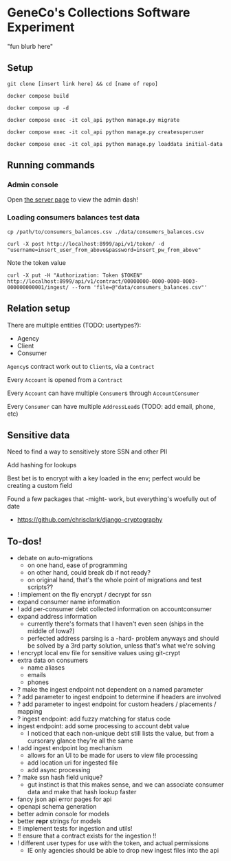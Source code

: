 # GeneCo's Collections Software Experiment

"fun blurb here"

## Setup

`git clone [insert link here] && cd [name of repo]`

`docker compose build`

`docker compose up -d`

`docker compose exec -it col_api python manage.py migrate`

`docker compose exec -it col_api python manage.py createsuperuser`

`docker compose exec -it col_api python manage.py loaddata initial-data`

## Running commands

### Admin console

Open [the server page](http://localhost:8999/admin/) to view the admin dash!

### Loading consumers balances test data

`cp /path/to/consumers_balances.csv ./data/consumers_balances.csv`

`curl -X post http://localhost:8999/api/v1/token/ -d "username=insert_user_from_above&password=insert_pw_from_above"`

Note the token value

`curl -X put -H "Authorization: Token $TOKEN" http://localhost:8999/api/v1/contract/00000000-0000-0000-0003-000000000001/ingest/ --form 'file=@"data/consumers_balances.csv"'`

## Relation setup

There are multiple entities (TODO: usertypes?):
- Agency
- Client
- Consumer

`Agency`s contract work out to `Client`s, via a `Contract`

Every `Account` is opened from a `Contract`

Every `Account` can have multiple `Consumer`s through `AccountConsumer`

Every `Consumer` can have multiple `AddressLead`s (TODO: add email, phone, etc)

## Sensitive data

Need to find a way to sensitively store SSN and other PII

Add hashing for lookups

Best bet is to encrypt with a key loaded in the env; perfect would be creating a custom field

Found a few packages that -might- work, but everything's woefully out of date
 - https://github.com/chrisclark/django-cryptography

## To-dos!

- debate on auto-migrations
    - on one hand, ease of programming
    - on other hand, could break db if not ready?
    - on original hand, that's the whole point of migrations and test scripts??
- ! implement on the fly encrypt / decrypt for ssn
- expand consumer name information
- ! add per-consumer debt collected information on accountconsumer
- expand address information
    - currently there's formats that I haven't even seen (ships in the middle of Iowa?)
    - perfected address parsing is a -hard- problem anyways and should be solved by a 3rd party solution, unless that's what we're solving
- ! encrypt local env file for sensitive values using git-crypt
- extra data on consumers
    - name aliases
    - emails
    - phones
- ? make the ingest endpoint not dependent on a named parameter
- ? add parameter to ingest endpoint to determine if headers are involved
- ? add parameter to ingest endpoint for custom headers / placements / mapping
- ? ingest endpoint: add fuzzy matching for status code
- ingest endpoint: add some processing to account debt value
    - I noticed that each non-unique debt still lists the value, but from a cursorary glance they're all the same
- ! add ingest endpoint log mechanism
    - allows for an UI to be made for users to view file processing
    - add location uri for ingested file
    - add async processing
- ? make ssn hash field unique?
    - gut instinct is that this makes sense, and we can associate consumer data and make that hash lookup faster
- fancy json api error pages for api
- openapi schema generation
- better admin console for models
- better __repr__ strings for models
- !! implement tests for ingestion and utils!
- !! ensure that a contract exists for the ingestion !!
- ! different user types for use with the token, and actual permissions
    - IE only agencies should be able to drop new ingest files into the api
